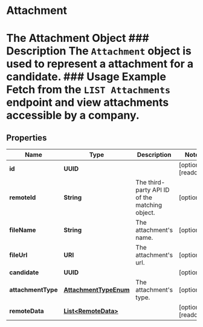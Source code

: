 

# Attachment

# The Attachment Object ### Description The `Attachment` object is used to represent a attachment for a candidate.  ### Usage Example Fetch from the `LIST Attachments` endpoint and view attachments accessible by a company.

## Properties

Name | Type | Description | Notes
------------ | ------------- | ------------- | -------------
**id** | **UUID** |  |  [optional] [readonly]
**remoteId** | **String** | The third-party API ID of the matching object. |  [optional]
**fileName** | **String** | The attachment&#39;s name. |  [optional]
**fileUrl** | **URI** | The attachment&#39;s url. |  [optional]
**candidate** | **UUID** |  |  [optional]
**attachmentType** | [**AttachmentTypeEnum**](AttachmentTypeEnum.md) | The attachment&#39;s type. |  [optional]
**remoteData** | [**List&lt;RemoteData&gt;**](RemoteData.md) |  |  [optional] [readonly]



